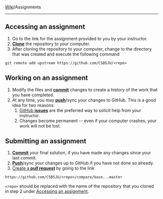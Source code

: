 [Wiki]()/Assignments
___

## Accessing an assignment
1. Go to the link for the assignment provided to you by your instructor.
1. [**Clone**][ref-clone] the repository to your computer.
1. After cloning the repository to your computer, change to the directory
   that was created and execute the following command
```
git remote add upstream https://github.com/CSBSJU/<repo>
```

## Working on an assignment
1. Modify the files and [**commit**][ref-commit] changes to create a history of
   the work that you have completed.
1. At any time, you may [**push**][ref-push]/sync your changes to GitHub. This
   is a good idea for two reasons:
   1. [GitHub **issues**][issue] are the preferred way to solicit help from your
      instructor.
   1. Changes become permanent -- even if your computer crashes, your work will
      not be lost.

## Submitting an assignment
1. [**Commit**][ref-commit] your final solution, if you have made any changes
   since your last commit.
1. [**Push**][ref-push]/sync your changes up to GitHub if you have not done so
   already.
1. [Create a **pull request**][pull-request] by going to the link
```
https://github.com/CSBSJU/<repo>/compare/base...master
```
   `<repo>` should be replaced with the name of the repository that you cloned
   in step 2 under [Accessing an assignment](#accessing-an-assignment).

<!-- Links -->
[ref-clone]: http://gitref.org/creating/#clone
[ref-commit]: http://gitref.org/basic/#commit
[ref-push]: http://gitref.org/remotes/#push
[issue]:https://help.github.com/articles/creating-an-issue
[pull-request]: https://help.github.com/articles/creating-a-pull-request
